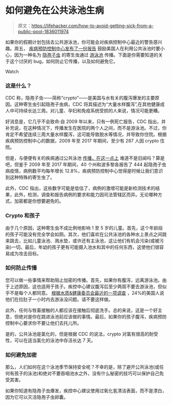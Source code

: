 # 如何避免在公共泳池生病

> 原文：<https://lifehacker.com/how-to-avoid-getting-sick-from-a-public-pool-1836011974>

如果你的假期计划包括去公共游泳池，你可能会对疾病控制中心最近的警告感兴趣。周五， [疾病预防控制中心发布了一份报告](https://www.cdc.gov/mmwr/volumes/68/wr/mm6825a3.htm) 鼓励美国人在利用公共泳池时要小心，因为一种名为 [隐孢子虫](https://www.cdc.gov/parasites/crypto/general.html) 的寄生虫通过 [游泳池](https://lifehacker.com/tag/swimming) 传播。下面是你需要知道的关于这个讨厌的 bug，如何防止它传播，以及如何避免它。

Watch

### 这是什么？

CDC 称，隐孢子虫——简称“crypto”——是美国与水有关的腹泻爆发的主要原因。这种寄生虫引起隐孢子虫病，CDC 将其描述为“大量水样腹泻”,在其他健康成人中可持续长达三周。对儿童、孕妇和免疫系统受损的人来说，情况可能更糟。

好消息是，它几乎不会致命:自 2009 年以来，只有一例死亡报告，CDC 指出，并补充说，在这种情况下，传播发生在医院的两个人之间，而不是游泳池。不过，你肯定不希望连续三周大量水样腹泻，这可能导致脱水等情况，并导致你住院。根据疾病预防控制中心的数据，2009 年至 2017 年期间，至少有 287 人因 crypto 住院。

但是，与便便有关的疾病通过公共泳池 [传播，在这一点上](https://vitals.lifehacker.com/yes-there-is-gross-stuff-in-your-swimming-pool-don-t-1715177266) 难道不是旧闻吗？算是吧，但鉴于 2009 年至 2017 年期间，40 个州和波多黎各报告了 444 起隐孢子虫病疫情，病例数平均每年增长 12.8%，疾病预防控制中心觉得是时候让我们意识到这种特殊的寄生虫了。

此外，CDC 指出，这些数字可能是低估了，病例的激增可能是新检测技术的结果，此外，检测，调查和报告病例的要求和能力因司法管辖区而异。无论哪种方式，加密都是你想要避免的。

### Crypto 和孩子

由于几个原因，这种寄生虫不成比例地影响 1 至 5 岁的儿童。首先，这个年龄段的孩子可能没有完全学会如厕。其次，他们喜欢在公共泳池的各种水上景点之间跳来跳去，比如儿童泳池、溅水垫，或许还有主泳池，这让他们有机会污染(或被污染)一切。最后，年幼的孩子更有可能摄入池水和其中的任何东西，这使他们很容易成为攻击目标。

### 如何防止传播

您可以做一些事情来帮助阻止加密的传播。首先，如果你有腹泻，远离游泳池。由于上述原因，这也适用于孩子。疾控中心建议腹泻后至少两周不要去游泳池，但似乎不是每个人都同意。 [根据水质&健康委员会最近的一项调查](https://waterandhealth.org/healthy-pools/hygiene-health/survey-half-of-americans-use-swimming-pools-as-communal-bathtub/) ，24%的美国人说他们在拉肚子一小时内去游泳没问题。请不要这样做。

此外，任何与牲畜接触的人都应该在接触后彻底洗手。总的来说，这是一个好主意，但绝对是你在跳进泳池前应该做的事情。最后，如果你的孩子腹泻，疾病预防控制中心要求你不要让他们去托儿所。

是的，公共泳池是氯化的，但是根据 CDC 的说法，crypto 对氯有很高的耐受性，可以在适当氯化的泳池中存活长达 7 天。

### 如何避免加密

那么，人们如何在这个泳池季节保持安全呢？不幸的是，除了避开公共泳池(或任何有孩子的泳池)和绝对不要吞咽池水之外，没有什么秘密的技巧可以保护自己免受其害。

如果你知道有隐孢子虫爆发，疾控中心建议使用过氧化氢清洁表面，而不是漂白，因为它可以灭活隐孢子虫卵囊。